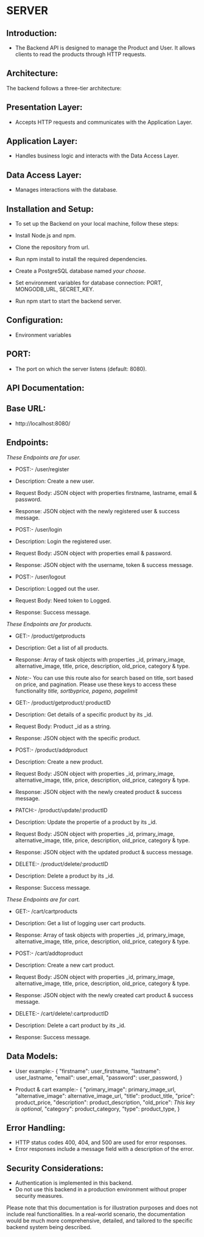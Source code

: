 # SERVER

## Introduction:
- The Backend API is designed to manage the Product and User. It allows clients to  read the products through HTTP requests.

## Architecture:
The backend follows a three-tier architecture:

## Presentation Layer:
- Accepts HTTP requests and communicates with the Application Layer.
## Application Layer:
- Handles business logic and interacts with the Data Access Layer.
## Data Access Layer:
- Manages interactions with the database.

## Installation and Setup:
- To set up the Backend on your local machine, follow these steps:

- Install Node.js and npm.
- Clone the repository from url.
- Run npm install to install the required dependencies.
- Create a PostgreSQL database named _your choose_.
- Set environment variables for database connection: PORT, MONGODB_URL, SECRET_KEY.
- Run npm start to start the backend server.
  
## Configuration:
- Environment variables

## PORT:
- The port on which the server listens (default: 8080).
  
## API Documentation:
## Base URL:
- http://localhost:8080/

## Endpoints:

_These Endpoints are for user._

- POST:- /user/register

- Description: Create a new user.
- Request Body: JSON object with properties firstname, lastname, email & password.
- Response: JSON object with the newly registered user & success message.
  
- POST:- /user/login

- Description: Login the registered user.
- Request Body: JSON object with properties email & password.
- Response: JSON object with the username, token & success message.
  
- POST:- /user/logout

- Description: Logged out the user.
- Request Body: Need token to Logged.
- Response: Success message.

_These Endpoints are for products._

- GET:- /product/getproducts

- Description: Get a list of all products.
- Response: Array of task objects with properties _id, primary_image, alternative_image, title, price, description, old_price, category & type.
- _Note:-_ You can use this route also for search based on title, sort based on price, and pagination. Please use these keys to access these functionality _title, sortbyprice, pageno, pagelimit_

- GET:- /product/getproduct/:productID

- Description: Get details of a specific product by its _id.
- Request Body: Product _id as a string.
- Response: JSON object with the specific product.

- POST:- /product/addproduct

- Description: Create a new product.
- Request Body: JSON object with properties _id, primary_image, alternative_image, title, price, description, old_price, category & type.
- Response: JSON object with the newly created product & success message.

- PATCH:- /product/update/:productID

- Description: Update the propertie of a product by its _id.
- Request Body: JSON object with properties _id, primary_image, alternative_image, title, price, description, old_price, category & type.
- Response: JSON object with the updated product & success message.

- DELETE:- /product/delete/:productID

- Description: Delete a product by its _id.
- Response: Success message.

_These Endpoints are for cart._

- GET:- /cart/cartproducts

- Description: Get a list of logging user cart products.
- Response: Array of task objects with properties _id, primary_image, alternative_image, title, price, description, old_price, category & type.

- POST:- /cart/addtoproduct

- Description: Create a new cart product.
- Request Body: JSON object with properties _id, primary_image, alternative_image, title, price, description, old_price, category & type.
- Response: JSON object with the newly created cart product & success message.

- DELETE:- /cart/delete/:cartproductID

- Description: Delete a cart product by its _id.
- Response: Success message.

## Data Models:
- User example:-
  {
    "firstname": user_firstname,
    "lastname": user_lastname,
    "email": user_email,
    "password": user_password,
  }
  
- Product & cart example:-
  {
    "primary_image": primary_image_url,
    "alternative_image": alternative_image_url,
    "title": product_title,
    "price": product_price,
    "description": product_description,
    "old_price": _This key is optional_,
    "category": product_category,
    "type": product_type,
  }
  
## Error Handling:
- HTTP status codes 400, 404, and 500 are used for error responses.
- Error responses include a message field with a description of the error.

## Security Considerations:
- Authentication is implemented in this backend.
- Do not use this backend in a production environment without proper security measures.

Please note that this documentation is for illustration purposes and does not include real functionalities. In a real-world scenario, the documentation would be much more comprehensive, detailed, and tailored to the specific backend system being described.
